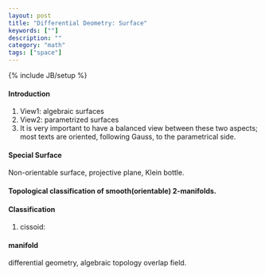 ```yaml
---
layout: post
title: "Differential Deometry: Surface"
keywords: [""]
description: ""
category: "math"
tags: ["space"]
---
```

{% include JB/setup %}


#### Introduction
1. View1: algebraic surfaces
2. View2: parametrized surfaces
3. It is very important to have a balanced view between these two aspects; most texts are oriented,
following Gauss, to the parametrical side.

#### Special Surface
Non-orientable surface, projective plane, Klein bottle.

#### Topological classification of smooth(orientable) 2-manifolds.


#### Classification
1. cissoid:


#### manifold
differential geometry, algebraic topology overlap field.

